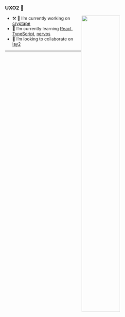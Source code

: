 ### UXO2  👋

<img src="https://github-readme-stats.vercel.app/api?username=uxo2&theme=dark" width="50%" align="right" />

- :hammer_and_pick: 🔭 I’m currently working on [cryptape][1]
- 🌱 I’m currently learning [React][2], [TypeScript][3], [nervos][4]
- 👯 I’m looking to collaborate on [lay2][5]
-------

[1]: https://www.cryptape.com/
[2]: https://reactjs.org/
[3]: https://www.tslang.cn/
[4]: https://www.nervos.org/
[5]: https://github.com/topics/pw-sdk
[6]: 1748416.84@qq.com
